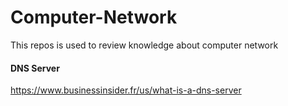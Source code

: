 # Computer-Network


This repos is used to review knowledge about computer network



#### DNS Server

https://www.businessinsider.fr/us/what-is-a-dns-server

